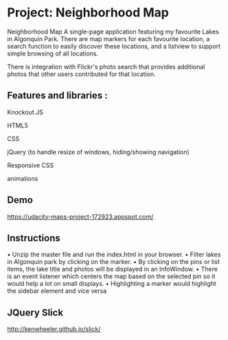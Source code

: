 # Project: Neighborhood Map 

Neighborhood Map A single-page application featuring my favourite Lakes in Algonquin Park.  There are map markers for each favourite location, a search function to easily discover these locations, and a listview to support simple browsing of all locations. 

There is integration with Flickr's photo search that provides additional photos that other users contributed for that location.

## Features and libraries :

Knockout.JS

HTML5

CSS

jQuery (to handle resize of windows, hiding/showing navigation)

Responsive CSS

animations


## Demo

https://udacity-maps-project-172923.appspot.com/

## Instructions
• Unzip the master file and run the index.html in your browser.
• Filter lakes in Algonquin park by clicking on the marker.
• By clicking on the pins or list items, the lake title and photos will be displayed in an InfoWindow.
• There is an event listener which centers the map based on the selected pin so it would help a lot on small displays.
• Highlighting a marker would highlight the sidebar element and vice versa

## JQuery Slick
http://kenwheeler.github.io/slick/


